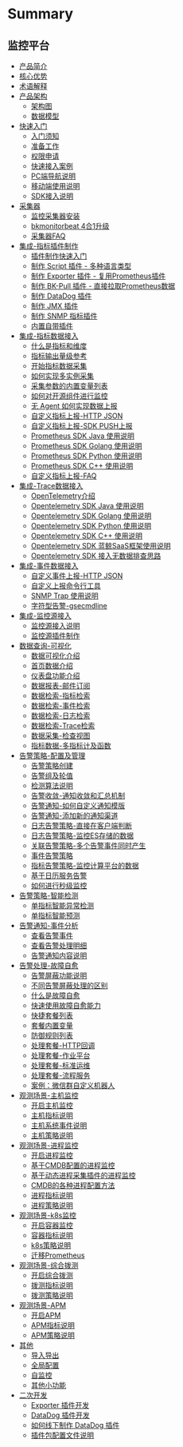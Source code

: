 # Summary

## 监控平台
* [产品简介](产品白皮书/intro/README.md)
* [核心优势](产品白皮书/intro/benefits.md)
* [术语解释](产品白皮书/concepts/glossary.md)
* [产品架构]()
    * [架构图](产品白皮书/concepts/architecture.md)
    * [数据模型](产品白皮书/concepts/datamodule.md)
* [快速入门]()
    * [入门须知](产品白皮书/quickstart/README.md)
    * [准备工作](产品白皮书/quickstart/prepare.md)
    * [权限申请](产品白皮书/quickstart/perm.md)
    * [快速接入案例](产品白皮书/quickstart/best_practices.md)  
    * [PC端导航说明](产品白皮书/quickstart/menu.md)
    * [移动端使用说明](产品白皮书/quickstart/h5_app.md)  
    * [SDK接入说明](产品白皮书/quickstart/sdk_list.md)
* [采集器]()
    * [监控采集器安装](产品白皮书/collectors/install.md) 
    * [bkmonitorbeat 4合1升级](产品白皮书/collectors/bkmonitorbeat_upgrade.md)
    * [采集器FAQ](产品白皮书/collectors/collectors_faq.md)
* [集成-指标插件制作]()
    * [插件制作快速入门](产品白皮书/integrations-metric-plugins/plugins.md)      
    * [制作 Script 插件 - 多种语言类型](产品白皮书/integrations-metric-plugins/script_collect.md)
    * [制作 Exporter 插件 - 复用Prometheus插件](产品白皮书/integrations-metric-plugins/import_exporter.md)
    * [制作 BK-Pull 插件 - 直接拉取Prometheus数据](产品白皮书/integrations-metric-plugins/howto_bk-pull.md)
    * [制作 DataDog 插件](产品白皮书/integrations-metric-plugins/import_datadog_online.md)
    * [制作 JMX 插件](产品白皮书/integrations-metric-plugins/plugin_jmx.md)
    * [制作 SNMP 指标插件](产品白皮书/integrations-metric-plugins/plugin_snmp.md)
    * [内置自带插件](产品白皮书/integrations-metric-plugins/builtin_plugins.md)
* [集成-指标数据接入]()
    * [什么是指标和维度](产品白皮书/integrations-metrics/what_metrics.md)
    * [指标输出量级参考](产品白皮书/integrations-metrics/recommend_metrics.md)
    * [开始指标数据采集](产品白皮书/integrations-metrics/collect_tasks.md)
    * [如何实现多实例采集](产品白皮书/integrations-metrics/multi_instance_monitor.md)
    * [采集参数的内置变量列表](产品白皮书/integrations-metrics/variables.md)
    * [如何对开源组件进行监控](产品白皮书/integrations-metrics/component_monitor.md)
    * [无 Agent 如何实现数据上报](产品白皮书/integrations-metrics/noagent_monitor.md)
    * [自定义指标上报-HTTP JSON](产品白皮书/integrations-metrics/custom_metrics_http.md)
    * [自定义指标上报-SDK PUSH上报](产品白皮书/integrations-metrics/custom_sdk_push.md)
    * [Prometheus SDK Java 使用说明](产品白皮书/integrations-metrics/prom_sdk_java.md)
    * [Prometheus SDK Golang 使用说明](产品白皮书/integrations-metrics/prom_sdk_golang.md)
    * [Prometheus SDK Python 使用说明](产品白皮书/integrations-metrics/prom_sdk_python.md)
    * [Prometheus SDK C++ 使用说明](产品白皮书/integrations-metrics/prom_sdk_cpp.md)
    * [自定义指标上报-FAQ](产品白皮书/integrations-metrics/custom_metrics_faq.md)
* [集成-Trace数据接入]()
    * [OpenTelemetry介绍](产品白皮书/integrations-traces/opentelemetry_overview.md)
    * [Opentelemetry SDK Java 使用说明](产品白皮书/integrations-traces/otel_sdk_java.md)
    * [Opentelemetry SDK Golang 使用说明](产品白皮书/integrations-traces/otel_sdk_golang.md)
    * [Opentelemetry SDK Python 使用说明](产品白皮书/integrations-traces/otel_sdk_python.md)
    * [Opentelemetry SDK C++ 使用说明](产品白皮书/integrations-traces/otel_sdk_cpp.md)
    * [Opentelemetry SDK 蓝鲸SaaS框架使用说明](产品白皮书/integrations-traces/otel_sdk_bksaas.md)
    * [Opentelemetry SDK 接入无数据排查思路](产品白皮书/integrations-traces/otel_sdk_faq.md)
* [集成-事件数据接入]()    
    * [自定义事件上报-HTTP JSON](产品白皮书/integrations-events/custom_events_http.md)
    * [自定义上报命令行工具](产品白皮书/integrations-events/custom_report_tools.md)
    * [SNMP Trap 使⽤说明](产品白皮书/integrations-events/snmp_trap.md)
    * [字符型告警-gsecmdline](产品白皮书/integrations-events/custom_events_gsecmdline.md)
* [集成-监控源接入]()
    * [监控源接入说明](产品白皮书/integrations-alerts/custom_alerts_source.md)
    * [监控源插件制作](产品白皮书/integrations-alerts/plugin_alerts.md)
* [数据查询-可视化]()
    * [数据可视化介绍](产品白皮书/data-visualization/data_view_intro.md) 
    * [首页数据介绍](产品白皮书/data-visualization/home.md)    
    * [仪表盘功能介绍](产品白皮书/data-visualization/dashboard.md)
    * [数据报表-邮件订阅](产品白皮书/data-visualization/report_email.md)
    * [数据检索-指标检索](产品白皮书/data-visualization/explore_metrics.md)
    * [数据检索-事件检索](产品白皮书/data-visualization/explore_events.md)
    * [数据检索-日志检索](产品白皮书/data-visualization/explore_logs.md)
    * [数据检索-Trace检索](产品白皮书/data-visualization/explore_traces.md)
    * [数据采集-检查视图](产品白皮书/data-visualization/data_quick_view.md)
    * [指标数据-多指标计及函数](产品白皮书/data-visualization/mutil_metric.md)
* [告警策略-配置及管理]()
    * [告警策略创建](产品白皮书/alarm-configurations/rules.md)
    * [告警组及轮值](产品白皮书/alarm-configurations/alarm_group.md) 
    * [检测算法说明](产品白皮书/alarm-configurations/algorithms.md)
    * [告警收敛-通知收敛和汇总机制](产品白皮书/alarm-configurations/coverge.md)
    * [告警通知-如何自定义通知模版](产品白皮书/alarm-configurations/notify_case.md)
    * [告警通知-添加新的通知渠道](产品白皮书/alarm-configurations/notify_setting.md)
    * [日志告警策略-直接在客户端判断](产品白皮书/alarm-configurations/keywords_event.md)
    * [日志告警策略-监控ES存储的数据](产品白皮书/alarm-configurations/log_monitor.md)
    * [关联告警策略-多个告警事件同时产生](产品白皮书/alarm-configurations/composite_monitor.md)
    * [事件告警策略](产品白皮书/alarm-configurations/events_monitor.md)
    * [指标告警策略-监控计算平台的数据](产品白皮书/alarm-configurations/bigdata_monitor.md)
    * [基于日历服务告警](产品白皮书/alarm-configurations/calendar_rules.md)
    * [如何进行秒级监控](产品白皮书/alarm-configurations/collect_interval.md)
* [告警策略-智能检测]()
    * [单指标智能异常检测](产品白皮书/aiops/aiops_metrics_intelligent_detect.md)
    * [单指标智能预测](产品白皮书/aiops/aiops_metrics_forecast.md)
* [告警通知-事件分析]()
    * [查看告警事件](产品白皮书/alarm-analysis/alerts.md)
    * [查看告警处理明细](产品白皮书/alarm-analysis/alert_recording.md)
    * [告警通知内容说明](产品白皮书/alarm-analysis/messages_example.md) 
* [告警处理-故障自愈]()
    * [告警屏蔽功能说明](产品白皮书/alarm-handling/block.md)
    * [不同告警屏蔽处理的区别](产品白皮书/alarm-handling/block_case1.md)
    * [什么是故障自愈](产品白皮书/alarm-handling/what_fta.md)
    * [快速使用故障自愈能力](产品白皮书/alarm-handling/fta_quickstart.md)
    * [快捷套餐列表](产品白皮书/alarm-handling/solutions_express.md)
    * [套餐内置变量](产品白皮书/alarm-handling/solutions_parameters_all.md)
    * [防御规则列表](产品白皮书/alarm-handling/solutions_convergence_rules.md)
    * [处理套餐-HTTP回调](产品白皮书/alarm-handling/solutions_http_callback.md)
    * [处理套餐-作业平台](产品白皮书/alarm-handling/solutions_job.md)
    * [处理套餐-标准运维](产品白皮书/alarm-handling/solutions_sops.md)
    * [处理套餐-流程服务](产品白皮书/alarm-handling/solutions_itsm.md)
    * [案例：微信群自定义机器人](产品白皮书/alarm-handling/solutions_http_callback_case1.md)
* [观测场景-主机监控]()
    * [开启主机监控](产品白皮书/scene-host/host_monitor.md)
    * [主机指标说明](产品白皮书/scene-host/host_metrics.md)
    * [主机系统事件说明](产品白皮书/scene-host/host_events.md)
    * [主机策略说明](产品白皮书/scene-host/builtin_host_rules.md)
* [观测场景-进程监控]()
    * [开启进程监控](产品白皮书/scene-process/process_monitor_overview.md)
    * [基于CMDB配置的进程监控](产品白皮书/scene-process/process_cmdb_monitor.md)
    * [基于动态进程采集插件的进程监控](产品白皮书/scene-process/process_pattern_monitor.md)
    * [CMDB的各种进程配置方法](产品白皮书/scene-process/process_cases.md)
    * [进程指标说明](产品白皮书/scene-process/process_metrics.md)
    * [进程策略说明](产品白皮书/scene-process/process_default_rules.md)
* [观测场景-k8s监控]()
    * [开启容器监控](产品白皮书/scene-k8s/k8s_monitor_overview.md)
    * [容器指标说明](产品白皮书/scene-k8s/k8s_metrics.md)
    * [k8s策略说明](产品白皮书/scene-k8s/k8s_default_rules.md)
    * [迁移Prometheus](产品白皮书/scene-k8s/howto_migrate_prometheus.md)
* [观测场景-综合拨测]()
    * [开启综合拨测](产品白皮书/scene-synthetic/synthetic_monitor.md)
    * [拨测指标说明](产品白皮书/scene-synthetic/synthetic_metrics.md)
    * [拨测策略说明](产品白皮书/scene-synthetic/synthetic_default_rules.md)
* [观测场景-APM]()
    * [开启APM](产品白皮书/scene-apm/apm_monitor_overview.md) 
    * [APM指标说明](产品白皮书/scene-apm/apm_metrics.md)
    * [APM策略说明](产品白皮书/scene-apm/apm_default_rules.md)
* [其他]()
    * [导入导出](产品白皮书/others/import_export.md)
    * [全局配置](产品白皮书/others/admin_config.md)
    * [自监控](产品白皮书/others/self_monitor.md)
    * [其他小功能](产品白皮书/others/tricks.md)  
* [二次开发]()
    * [Exporter 插件开发](产品白皮书/dev/plugin_exporter_dev.md)
    * [DataDog 插件开发](产品白皮书/dev/plugin_datadog_dev.md)
    * [如何线下制作 DataDog 插件](产品白皮书/dev/import_datadog_offline.md)
    * [插件包配置文件说明](产品白皮书/dev/plugins_explain.md)
